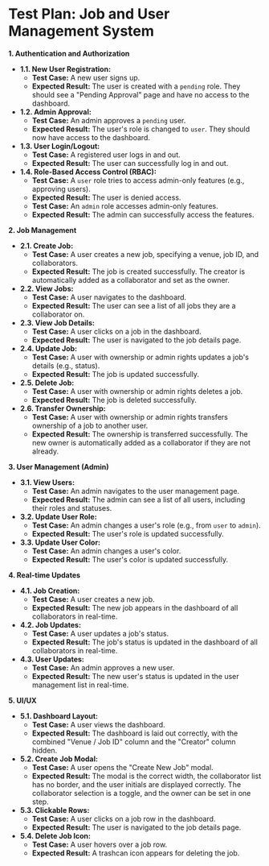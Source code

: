 # Test Plan: Job and User Management System

**1. Authentication and Authorization**

*   **1.1. New User Registration:**
    *   **Test Case:** A new user signs up.
    *   **Expected Result:** The user is created with a `pending` role. They should see a "Pending Approval" page and have no access to the dashboard.
*   **1.2. Admin Approval:**
    *   **Test Case:** An admin approves a `pending` user.
    *   **Expected Result:** The user's role is changed to `user`. They should now have access to the dashboard.
*   **1.3. User Login/Logout:**
    *   **Test Case:** A registered user logs in and out.
    *   **Expected Result:** The user can successfully log in and out.
*   **1.4. Role-Based Access Control (RBAC):**
    *   **Test Case:** A `user` role tries to access admin-only features (e.g., approving users).
    *   **Expected Result:** The user is denied access.
    *   **Test Case:** An `admin` role accesses admin-only features.
    *   **Expected Result:** The admin can successfully access the features.

**2. Job Management**

*   **2.1. Create Job:**
    *   **Test Case:** A user creates a new job, specifying a venue, job ID, and collaborators.
    *   **Expected Result:** The job is created successfully. The creator is automatically added as a collaborator and set as the owner.
*   **2.2. View Jobs:**
    *   **Test Case:** A user navigates to the dashboard.
    *   **Expected Result:** The user can see a list of all jobs they are a collaborator on.
*   **2.3. View Job Details:**
    *   **Test Case:** A user clicks on a job in the dashboard.
    *   **Expected Result:** The user is navigated to the job details page.
*   **2.4. Update Job:**
    *   **Test Case:** A user with ownership or admin rights updates a job's details (e.g., status).
    *   **Expected Result:** The job is updated successfully.
*   **2.5. Delete Job:**
    *   **Test Case:** A user with ownership or admin rights deletes a job.
    *   **Expected Result:** The job is deleted successfully.
*   **2.6. Transfer Ownership:**
    *   **Test Case:** A user with ownership or admin rights transfers ownership of a job to another user.
    *   **Expected Result:** The ownership is transferred successfully. The new owner is automatically added as a collaborator if they are not already.

**3. User Management (Admin)**

*   **3.1. View Users:**
    *   **Test Case:** An admin navigates to the user management page.
    *   **Expected Result:** The admin can see a list of all users, including their roles and statuses.
*   **3.2. Update User Role:**
    *   **Test Case:** An admin changes a user's role (e.g., from `user` to `admin`).
    *   **Expected Result:** The user's role is updated successfully.
*   **3.3. Update User Color:**
    *   **Test Case:** An admin changes a user's color.
    *   **Expected Result:** The user's color is updated successfully.

**4. Real-time Updates**

*   **4.1. Job Creation:**
    *   **Test Case:** A user creates a new job.
    *   **Expected Result:** The new job appears in the dashboard of all collaborators in real-time.
*   **4.2. Job Updates:**
    *   **Test Case:** A user updates a job's status.
    *   **Expected Result:** The job's status is updated in the dashboard of all collaborators in real-time.
*   **4.3. User Updates:**
    *   **Test Case:** An admin approves a new user.
    *   **Expected Result:** The new user's status is updated in the user management list in real-time.

**5. UI/UX**

*   **5.1. Dashboard Layout:**
    *   **Test Case:** A user views the dashboard.
    *   **Expected Result:** The dashboard is laid out correctly, with the combined "Venue / Job ID" column and the "Creator" column hidden.
*   **5.2. Create Job Modal:**
    *   **Test Case:** A user opens the "Create New Job" modal.
    *   **Expected Result:** The modal is the correct width, the collaborator list has no border, and the user initials are displayed correctly. The collaborator selection is a toggle, and the owner can be set in one step.
*   **5.3. Clickable Rows:**
    *   **Test Case:** A user clicks on a job row in the dashboard.
    *   **Expected Result:** The user is navigated to the job details page.
*   **5.4. Delete Job Icon:**
    *   **Test Case:** A user hovers over a job row.
    *   **Expected Result:** A trashcan icon appears for deleting the job.
